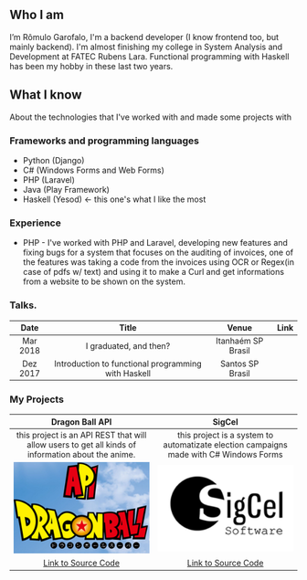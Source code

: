 ## Who I am

I’m Rômulo Garofalo, I'm a backend developer (I know frontend too, but mainly backend). I'm almost finishing my college in System Analysis and Development at FATEC Rubens Lara. Functional programming with Haskell has been my hobby in these last two years.

## What I know

About the technologies that I've worked with and made some projects with

### [](#header-4)Frameworks and programming languages

*   Python (Django)
*   C# (Windows Forms and Web Forms)
*   PHP (Laravel)
*   Java (Play Framework)
*   Haskell (Yesod) <- this one's what I like the most

### [](#header-4) Experience

* PHP - I've worked with PHP and Laravel, developing new features and fixing bugs for a system that focuses on the auditing of invoices, one of the features was taking a code from the invoices using OCR or Regex(in case of pdfs w/ text) and using it to make a Curl and get informations from a website to be shown on the system. 


### Talks.
|Date               |Title                                              |Venue                  |Link                  |
|:-----------------:|:-------------------------------------------------:|:---------------------:|:--------------------:|
|Mar 2018           |I graduated, and then?                             |Itanhaém SP Brasil     |                      |
|Dez 2017           |Introduction to functional programming with Haskell|Santos SP Brasil       |                      |



### [](#header-4) My Projects

| Dragon Ball API                         |                  SigCel                |
|:---------------------------------------:|:--------------------------------------:|
|this project is an API REST that will allow users to get all kinds of information about the anime. | this project is a system to automatizate  election campaigns made with C# Windows Forms|
|![](/img/dbz.png) | ![](/img/func.png) |
|[Link to Source Code](https://github.com/romulogarofalo/Dragon-Ball-API)|[Link to Source Code](https://github.com/romulogarofalo/TCC-Sigcel)|

